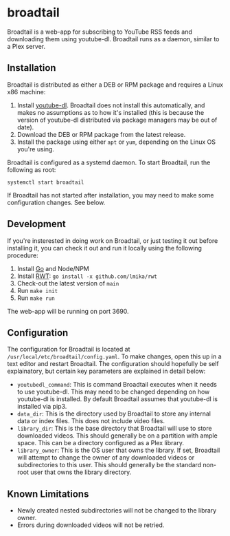 # broadtail

Broadtail is a web-app for subscribing to YouTube RSS feeds and downloading them using youtube-dl.
Broadtail runs as a daemon, similar to a Plex server.

## Installation

Broadtail is distributed as either a DEB or RPM package and requires a Linux x86 machine:

1. Install [youtube-dl](https://github.com/ytdl-org/youtube-dl).  Broadtail does not install this
   automatically, and makes no assumptions as to how it's installed (this is because the version
   of youtube-dl distributed via package managers may be out of date).
2. Download the DEB or RPM package from the latest release.
3. Install the package using either `apt` or `yum`, depending on the Linux OS you're using.

Broadtail is configured as a systemd daemon.  To start Broadtail, run the following as root:

```
systemctl start broadtail
```

If Broadtail has not started after installation, you may need to make some configuration changes.  See below.

## Development

If you're insterested in doing work on Broadtail, or just testing it out before installing it, you
can check it out and run it locally using the following procedure:

1. Install [Go](https://go.dev) and Node/NPM
2. Install [RWT](https://github.com/lmika/rwt): `go install -x github.com/lmika/rwt`
2. Check-out the latest version of `main`
3. Run `make init`
4. Run `make run`

The web-app will be running on port 3690.

## Configuration

The configuration for Broadtail is located at `/usr/local/etc/broadtail/config.yaml`.  To make changes, open
this up in a text editor and restart Broadtail.  The configuration should hopefully be self explainatory, but
certain key parameters are explained in detail below:

- `youtubedl_command`: This is command Broadtail executes when it needs to use youtube-dl.  This may need to
  be changed depending on how youtube-dl is installed.  By default Broadtail assumes that youtube-dl is installed
  via pip3.
- `data_dir`: This is the directory used by Broadtail to store any internal data or index files.  This does not include
  video files.
- `library_dir`: This is the base directory that Broadtail will use to store downloaded videos.  This should generally
  be on a partition with ample space.  This can be a directory configured as a Plex library.
- `library_owner`: This is the OS user that owns the library.  If set, Broadtail will attempt to change the owner of
  any downloaded videos or subdirectories to this user.  This should generally be the standard non-root user that owns
  the library directory.

## Known Limitations

- Newly created nested subdirectories will not be changed to the library owner.
- Errors during downloaded videos will not be retried.
